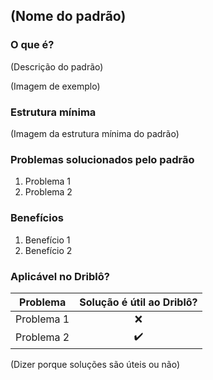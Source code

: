 ## (Nome do padrão)

### O que é?

(Descrição do padrão)

(Imagem de exemplo)

### Estrutura mínima

(Imagem da estrutura mínima do padrão)

### Problemas solucionados pelo padrão

 1. Problema 1
 1. Problema 2

### Benefícios

 1. Benefício 1
 1. Benefício 2

### Aplicável no Driblô?

| Problema | Solução é útil ao Driblô? |
| ------- | :-----: |
| Problema 1 | :x: | 
| Problema 2 | :heavy_check_mark: |

(Dizer porque soluções são úteis ou não)
